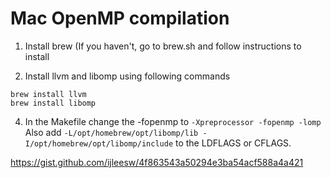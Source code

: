 # Mac OpenMP compilation

1. Install brew (If you haven't, go to brew.sh and follow instructions to install

2. Install llvm and libomp using following commands

```
brew install llvm
brew install libomp
```

4. In the Makefile change the -fopenmp to `-Xpreprocessor -fopenmp -lomp`
Also add `-L/opt/homebrew/opt/libomp/lib -I/opt/homebrew/opt/libomp/include`
to the LDFLAGS or CFLAGS.

https://gist.github.com/ijleesw/4f863543a50294e3ba54acf588a4a421
